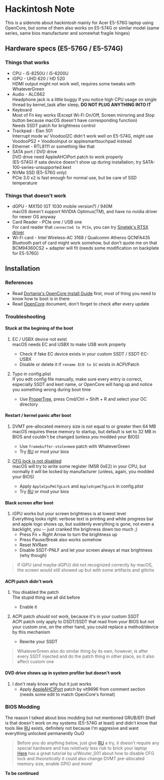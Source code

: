 # Hackintosh Note

This is a sidenote about hackintosh mainly for Acer E5-576G laptop using OpenCore, but some of them also works on E5-574G or similar model (same series, same bios manufacturer and somewhat fragile hinges)

## Hardware specs (E5-576G / E5-574G)

### Things that works

- CPU - i5-8250U / i5-6200U
- iGPU - UHD 620 / HD 520  
  HDMI output might not work well, requires some tweaks with WhateverGreen
- Audio - ALC662  
  Headphone jack is a little buggy
  If you notice high CPU usage on single thread by kernel_task after sleep, **DO NOT PLUG ANYTHING INTO IT**
- Keyboard  
  Most of Fn key works (Except Wi-Fi On/Off, Screen mirroring and Stop button because macOS doesn't have corresponding function)  
  Needs SSDT patch for brightness control
- Trackpad - Elan 501  
  Interrupt mode w/ VoodooI2C didn't work well on E5-574G, might use VoodooPS2 + VoodooInput or applesmarttouchpad instead
- Ethernet - RTL8111 or something like that
- SATA port / DVD drive  
  DVD drive need AppleAHCIPort patch to work properly  
  (E5-574G) If sata device doesn't show up during installation, try SATA-100-series-unsupported.kext
- NVMe SSD (E5-576G only)  
  PCIe 3.0 x2 is fast enough for normal use, but be care of SSD temperature

### Things that doesn't work

- dGPU - MX150 (GT 1030 mobile version?) / 940M  
  macOS doesn't support NVIDIA Optimus(TM), and have no nvidia driver for newer OS anyway
- Card Reader - PCIe one / USB one  
  For card reader that `connected to PCIe`, you can try [Sinetek's RTSX driver](https://www.insanelymac.com/forum/topic/321080-sineteks-driver-for-realtek-rtsx-sdhc-card-readers/)
- Wi-Fi card - Intel Wireless-AC 3168 / Qualcomm Atheros QCNFA435  
  Bluetooth part of card might work somehow, but don't quote me on that  
  BCM94360CS2 + adapter will fit (needs some modification on backplate for E5-576G)

## Installation

### References

- Read [Dortania's OpenCore Install Guide](https://dortania.github.io/OpenCore-Install-Guide/) first, most of thing you need to know how to boot is in there
- Read [OpenCore](https://github.com/acidanthera/OpenCorePkg) document, don't forget to check after every update

### Troubleshooting

#### Stuck at the begining of the boot

1. EC / USBX device not exist  
  macOS needs EC and USBX to make USB work properly
    - Check if fake EC device exists in your custom SSDT / SSDT-EC-USBX
    - Disable or delete it if `rename EC0 to EC` exists in ACPI/Patch

2. Typo in config.plist  
  If you edit config file manually, make sure every entry is correct, especially SSDT and kext name, or OpenCore will hang up and notice you something wrong during boot time
    - Use [ProperTree](https://github.com/corpnewt/ProperTree), press Cmd/Ctrl + Shift + R and select your OC directory

#### Restart / kernel panic after boot
1. DVMT pre-allocated memory size is not equal to or greater then 64 MB
  macOS requires these memory to startup, but default is set to 32 MB in BIOS and couldn't be changed (unless you modded your BIOS)
    - Use `framebuffer-stolenmem` patch with WhateverGreen
    - Try [RU](http://ruexe.blogspot.com/) or mod your bios

2. [CFG lock is not disabled](https://dortania.github.io/OpenCore-Post-Install/misc/msr-lock.html#turning-off-cfg-lock-manually)  
  macOS will try to write some register (MSR 0xE2) in your CPU, but normally it will be locked by manufacturer (unless, again, you modded your BIOS)
    - Apply `AppleCpuPmCfgLock` and `AppleXcpmCfgLock` in config.plist
    - Try [RU](http://ruexe.blogspot.com/) or mod your bios

#### Black screen after boot

1. iGPU works but your screen brightness is at lowest level  
  Everything looks right: verbose text is printing and white progress bar and apple logo shows up, but suddenly everything is gone, not even a backlight, you -- just cranked the brighness down too much ;)
    - Press Fn + Right Arrow to turn the brightness up
    - Press Pause/Break also works somehow
    - Reset NVRam
    - Disable SSDT-PNLF and let your screen always at max brightness (why though)
  > If iGPU (and maybe dGPU) did not recognized correctly by macOS, the screen would still showed up but with some artifacts and glitchs

#### ACPI patch didn't work

1. You disabled the patch  
  The stupid thing we all did before
    - Enable it

2. ACPI patch *should* not work, because it's in your custom SSDT  
  ACPI patch only apply to DSDT/SSDT that read from your BIOS but not your custom one, on the other hand, you could replace a method/device by this mechanism
    - Rewrite your SSDT
  > WhateverGreen also do similar thing by its own, however, is after every SSDT injected and do the patch thing in other place, so it also affect custom one

#### DVD drive shows up in system profiler but doesn't work

1. I don't realy know why but it just works
    - Apply [AppleAHCIPort](https://www.insanelymac.com/forum/files/file/815-appleahciportkext/) patch by vit9696 from comment section (needs some edit to match OpenCore's format)
  

### BIOS Modding

The reason I talked about bios modding but not mentioned GRUB/EFI Shell is that doesn't work on my systems (E5-574G at least) and didn't know that tools like [RU](http://ruexe.blogspot.com/) exists, definitely not because I'm aggresive and want everything unlocked permanently OωO

> Before you do anything below, just give [RU](http://ruexe.blogspot.com/) a try, it doesn't require any special hardware and has *relatively* less risk to brick your laptop  
> [Here](https://www.reddit.com/r/hackintosh/comments/hz2rtm/cfg_lockunlocking_alternative_method/) has a great tutorial by u/Wouter_001 about how to disable CFG lock and *theoretically* it could also change DVMT pre-allocated memory size, enable GPIO and more!

**To be continued**